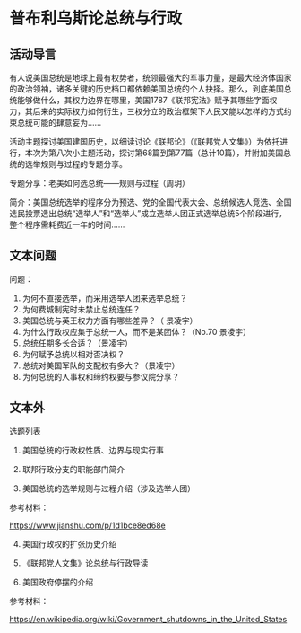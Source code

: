 
# 普布利乌斯论总统与行政

## 活动导言

有人说美国总统是地球上最有权势者，统领最强大的军事力量，是最大经济体国家的政治领袖，诸多关键的历史档口都依赖美国总统的个人抉择。那么，到底美国总统能够做什么，其权力边界在哪里，美国1787《联邦宪法》赋予其哪些字面权力，其后来的实际权力如何衍生，三权分立的政治框架下人民又能以怎样的方式约束总统可能的肆意妄为……

活动主题探讨美国建国历史，以细读讨论《联邦论》（《联邦党人文集》）为依托进行，本次为第八次小主题活动，探讨第68篇到第77篇（总计10篇），并附加美国总统的选举规则与过程的专题分享。

专题分享：老美如何选总统——规则与过程（周玥）

简介：美国总统选举的程序分为预选、党的全国代表大会、总统候选人竞选、全国选民投票选出总统“选举人”和“选举人”成立选举人团正式选举总统5个阶段进行，整个程序需耗费近一年的时间……

## 文本问题

问题：
1. 为何不直接选举，而采用选举人团来选举总统？
2. 为何费城制宪时未禁止总统连任？
3. 美国总统与英王权力方面有哪些差异？（ 景凌宇）
4. 为什么行政权应集于总统一人，而不是某团体？（No.70 景凌宇）
5. 总统任期多长合适？（景凌宇）
6. 为何赋予总统以相对否决权？
7. 总统对美国军队的支配权有多大？（景凌宇）
8. 为何总统的人事权和缔约权要与参议院分享？

## 文本外

选题列表

1. 美国总统的行政权性质、边界与现实行事

2. 联邦行政分支的职能部门简介

3. 美国总统的选举规则与过程介绍（涉及选举人团）

参考材料：

https://www.jianshu.com/p/1d1bce8ed68e

4. 美国行政权的扩张历史介绍

5. 《联邦党人文集》论总统与行政导读

6. 美国政府停摆的介绍

参考材料：

https://en.wikipedia.org/wiki/Government_shutdowns_in_the_United_States
